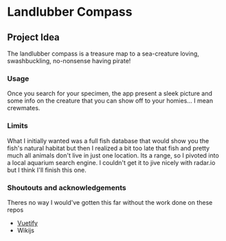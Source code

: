 # Landlubber Compass

## Project Idea
The landlubber compass is a treasure map to a sea-creature loving, swashbuckling, no-nonsense having pirate!

### Usage
Once you search for your specimen, the app present a sleek picture and some info on the creature that you can show off to your homies... I mean crewmates.

### Limits
What I initially wanted was a full fish database that would show you the fish's natural habitat but then I realized a bit too late that fish and pretty much all animals don't live in just one location. Its a range, so I pivoted into a local aquarium search engine. I couldn't get it to jive nicely with radar.io but I think I'll finish this one. 

### Shoutouts and acknowledgements
Theres no way I would've gotten this far without the work done on these repos

 - [Vuetify](https://github.com/vuetifyjs/vuetify)
 - Wikijs
<!--stackedit_data:
eyJoaXN0b3J5IjpbLTExODQ5OTIzNzYsLTExMDg1NTE1MjFdfQ
==
-->